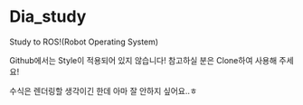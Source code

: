 # Dia_study

Study to ROS!(Robot Operating System)

Github에서는 Style이 적용되어 있지 않습니다! 참고하실 분은 Clone하여 사용해 주세요!

수식은 렌더링할 생각이긴 한데 아마 잘 안하지 싶어요..ㅎ
